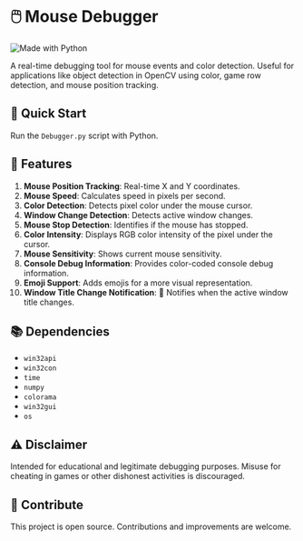 # 🖱️ Mouse Debugger

![Made with Python](https://img.shields.io/badge/Made%20with-Python-blueviolet)

A real-time debugging tool for mouse events and color detection. Useful for applications like object detection in OpenCV using color, game row detection, and mouse position tracking.

## 🚀 Quick Start

Run the `Debugger.py` script with Python.

## 🎯 Features

1. **Mouse Position Tracking**: Real-time X and Y coordinates.
2. **Mouse Speed**: Calculates speed in pixels per second.
3. **Color Detection**: Detects pixel color under the mouse cursor.
4. **Window Change Detection**: Detects active window changes.
5. **Mouse Stop Detection**: Identifies if the mouse has stopped.
6. **Color Intensity**: Displays RGB color intensity of the pixel under the cursor.
7. **Mouse Sensitivity**: Shows current mouse sensitivity.
8. **Console Debug Information**: Provides color-coded console debug information.
9. **Emoji Support**: Adds emojis for a more visual representation.
10. **Window Title Change Notification**: 🔄 Notifies when the active window title changes.

## 📚 Dependencies

- `win32api`
- `win32con`
- `time`
- `numpy`
- `colorama`
- `win32gui`
- `os`

## ⚠️ Disclaimer

Intended for educational and legitimate debugging purposes. Misuse for cheating in games or other dishonest activities is discouraged.

## 🤝 Contribute

This project is open source. Contributions and improvements are welcome.

